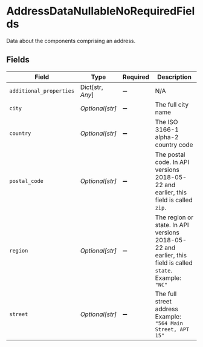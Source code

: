 # AddressDataNullableNoRequiredFields

Data about the components comprising an address.


## Fields

| Field                                                                                                      | Type                                                                                                       | Required                                                                                                   | Description                                                                                                |
| ---------------------------------------------------------------------------------------------------------- | ---------------------------------------------------------------------------------------------------------- | ---------------------------------------------------------------------------------------------------------- | ---------------------------------------------------------------------------------------------------------- |
| `additional_properties`                                                                                    | Dict[str, *Any*]                                                                                           | :heavy_minus_sign:                                                                                         | N/A                                                                                                        |
| `city`                                                                                                     | *Optional[str]*                                                                                            | :heavy_minus_sign:                                                                                         | The full city name                                                                                         |
| `country`                                                                                                  | *Optional[str]*                                                                                            | :heavy_minus_sign:                                                                                         | The ISO 3166-1 alpha-2 country code                                                                        |
| `postal_code`                                                                                              | *Optional[str]*                                                                                            | :heavy_minus_sign:                                                                                         | The postal code. In API versions 2018-05-22 and earlier, this field is called `zip`.                       |
| `region`                                                                                                   | *Optional[str]*                                                                                            | :heavy_minus_sign:                                                                                         | The region or state. In API versions 2018-05-22 and earlier, this field is called `state`.<br/>Example: `"NC"` |
| `street`                                                                                                   | *Optional[str]*                                                                                            | :heavy_minus_sign:                                                                                         | The full street address<br/>Example: `"564 Main Street, APT 15"`                                           |